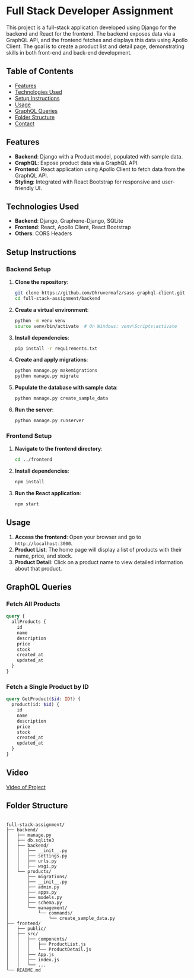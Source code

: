# Full Stack Developer Assignment

This project is a full-stack application developed using Django for the backend and React for the frontend. The backend exposes data via a GraphQL API, and the frontend fetches and displays this data using Apollo Client. The goal is to create a product list and detail page, demonstrating skills in both front-end and back-end development.

## Table of Contents

- [Features](#features)
- [Technologies Used](#technologies-used)
- [Setup Instructions](#setup-instructions)
- [Usage](#usage)
- [GraphQL Queries](#graphql-queries)
- [Folder Structure](#folder-structure)
- [Contact](#contact)

## Features

- **Backend**: Django with a Product model, populated with sample data.
- **GraphQL**: Expose product data via a GraphQL API.
- **Frontend**: React application using Apollo Client to fetch data from the GraphQL API.
- **Styling**: Integrated with React Bootstrap for responsive and user-friendly UI.

## Technologies Used

- **Backend**: Django, Graphene-Django, SQLite
- **Frontend**: React, Apollo Client, React Bootstrap
- **Others**: CORS Headers

## Setup Instructions

### Backend Setup

1. **Clone the repository**:

   ```bash
   git clone https://github.com/Dhruvermafz/sass-graphql-client.git
   cd full-stack-assignment/backend
   ```
2. **Create a virtual environment**:

   ```bash
   python -m venv venv
   source venv/bin/activate  # On Windows: venv\Scripts\activate
   ```
3. **Install dependencies**:

   ```bash
   pip install -r requirements.txt
   ```
4. **Create and apply migrations**:

   ```bash
   python manage.py makemigrations
   python manage.py migrate
   ```
5. **Populate the database with sample data**:

   ```bash
   python manage.py create_sample_data
   ```
6. **Run the server**:

   ```bash
   python manage.py runserver
   ```

### Frontend Setup

1. **Navigate to the frontend directory**:

   ```bash
   cd ../frontend
   ```
2. **Install dependencies**:

   ```bash
   npm install
   ```
3. **Run the React application**:

   ```bash
   npm start
   ```

## Usage

1. **Access the frontend**: Open your browser and go to `http://localhost:3000`.
2. **Product List**: The home page will display a list of products with their name, price, and stock.
3. **Product Detail**: Click on a product name to view detailed information about that product.

## GraphQL Queries

### Fetch All Products

```graphql
query {
  allProducts {
    id
    name
    description
    price
    stock
    created_at
    updated_at
  }
}
```

### Fetch a Single Product by ID

```graphql
query GetProduct($id: ID!) {
  product(id: $id) {
    id
    name
    description
    price
    stock
    created_at
    updated_at
  }
}
```

## Video

[Video of Project](https://youtu.be/rg099nvqpBw?si=jUkESv8VaHVXqY2Q)

## Folder Structure

```

full-stack-assignment/
├── backend/
│   ├── manage.py
│   ├── db.sqlite3
│   ├── backend/
│   │   ├── __init__.py
│   │   ├── settings.py
│   │   ├── urls.py
│   │   ├── wsgi.py
│   └── products/
│       ├── migrations/
│       ├── __init__.py
│       ├── admin.py
│       ├── apps.py
│       ├── models.py
│       ├── schema.py
│       └── management/
│           └── commands/
│               └── create_sample_data.py
├── frontend/
│   ├── public/
│   ├── src/
│   │   ├── components/
│   │   │   ├── ProductList.js
│   │   │   └── ProductDetail.js
│   │   ├── App.js
│   │   ├── index.js
│   │   └── ...
└── README.md
```

